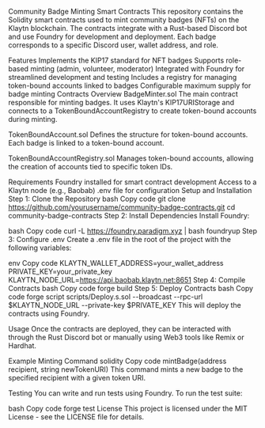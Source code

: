 Community Badge Minting Smart Contracts
This repository contains the Solidity smart contracts used to mint community badges (NFTs) on the Klaytn blockchain. The contracts integrate with a Rust-based Discord bot and use Foundry for development and deployment. Each badge corresponds to a specific Discord user, wallet address, and role.

Features
Implements the KIP17 standard for NFT badges
Supports role-based minting (admin, volunteer, moderator)
Integrated with Foundry for streamlined development and testing
Includes a registry for managing token-bound accounts linked to badges
Configurable maximum supply for badge minting
Contracts Overview
BadgeMinter.sol
The main contract responsible for minting badges. It uses Klaytn's KIP17URIStorage and connects to a TokenBoundAccountRegistry to create token-bound accounts during minting.

TokenBoundAccount.sol
Defines the structure for token-bound accounts. Each badge is linked to a token-bound account.

TokenBoundAccountRegistry.sol
Manages token-bound accounts, allowing the creation of accounts tied to specific token IDs.

Requirements
Foundry installed for smart contract development
Access to a Klaytn node (e.g., Baobab)
.env file for configuration
Setup and Installation
Step 1: Clone the Repository
bash
Copy code
git clone https://github.com/yourusername/community-badge-contracts.git
cd community-badge-contracts
Step 2: Install Dependencies
Install Foundry:

bash
Copy code
curl -L https://foundry.paradigm.xyz | bash
foundryup
Step 3: Configure .env
Create a .env file in the root of the project with the following variables:

env
Copy code
KLAYTN_WALLET_ADDRESS=your_wallet_address
PRIVATE_KEY=your_private_key
KLAYTN_NODE_URL=https://api.baobab.klaytn.net:8651
Step 4: Compile Contracts
bash
Copy code
forge build
Step 5: Deploy Contracts
bash
Copy code
forge script scripts/Deploy.s.sol --broadcast --rpc-url $KLAYTN_NODE_URL --private-key $PRIVATE_KEY
This will deploy the contracts using Foundry.

Usage
Once the contracts are deployed, they can be interacted with through the Rust Discord bot or manually using Web3 tools like Remix or Hardhat.

Example Minting Command
solidity
Copy code
mintBadge(address recipient, string newTokenURI)
This command mints a new badge to the specified recipient with a given token URI.

Testing
You can write and run tests using Foundry. To run the test suite:

bash
Copy code
forge test
License
This project is licensed under the MIT License - see the LICENSE file for details.

